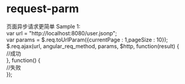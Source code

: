 request-parm
============
页面异步请求更简单
Sample 1:<br>
var url = "http://localhost:8080/user.jsonp";<br>
var params = $.req.toUrlParam({currentPage : 1,pageSize : 10});<br>
$.req.ajax(url, angular_req_method, params, $http, function(result) {<br>
			//成功<br>
}, function() {<br>
			//失败<br>
});
